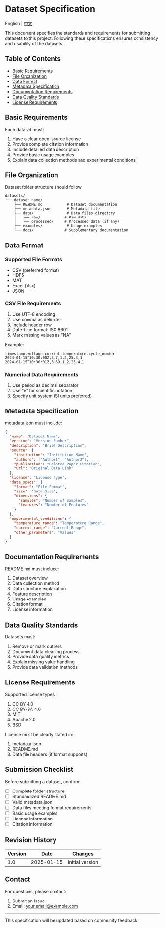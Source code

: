 # Dataset Specification

English | [中文](./dataset_spec.md)

This document specifies the standards and requirements for submitting datasets to this project. Following these specifications ensures consistency and usability of the datasets.

## Table of Contents

- [Basic Requirements](#basic-requirements)
- [File Organization](#file-organization)
- [Data Format](#data-format)
- [Metadata Specification](#metadata-specification)
- [Documentation Requirements](#documentation-requirements)
- [Data Quality Standards](#data-quality-standards)
- [License Requirements](#license-requirements)

## Basic Requirements

Each dataset must:

1. Have a clear open-source license
2. Provide complete citation information
3. Include detailed data description
4. Provide basic usage examples
5. Explain data collection methods and experimental conditions

## File Organization

Dataset folder structure should follow:

```
datasets/
└── dataset_name/
    ├── README.md           # Dataset documentation
    ├── metadata.json       # Metadata file
    ├── data/               # Data files directory
    │   ├── raw/           # Raw data
    │   └── processed/     # Processed data (if any)
    ├── examples/           # Usage examples
    └── docs/              # Supplementary documentation
```

## Data Format

### Supported File Formats

- CSV (preferred format)
- HDF5
- MAT
- Excel (xlsx)
- JSON

### CSV File Requirements

1. Use UTF-8 encoding
2. Use comma as delimiter
3. Include header row
4. Date-time format: ISO 8601
5. Mark missing values as "NA"

Example:
```csv
timestamp,voltage,current,temperature,cycle_number
2024-01-15T10:30:00Z,3.7,1.2,25.3,1
2024-01-15T10:30:01Z,3.69,1.2,25.4,1
```

### Numerical Data Requirements

1. Use period as decimal separator
2. Use "e" for scientific notation
3. Specify unit system (SI units preferred)

## Metadata Specification

metadata.json must include:

```json
{
  "name": "Dataset Name",
  "version": "Version Number",
  "description": "Brief Description",
  "source": {
    "institution": "Institution Name",
    "authors": ["Author1", "Author2"],
    "publication": "Related Paper Citation",
    "url": "Original Data Link"
  },
  "license": "License Type",
  "data_specs": {
    "format": "File Format",
    "size": "Data Size",
    "dimensions": {
      "samples": "Number of Samples",
      "features": "Number of Features"
    }
  },
  "experimental_conditions": {
    "temperature_range": "Temperature Range",
    "current_range": "Current Range",
    "other_parameters": "Values"
  }
}
```

## Documentation Requirements

README.md must include:

1. Dataset overview
2. Data collection method
3. Data structure explanation
4. Feature description
5. Usage examples
6. Citation format
7. License information

## Data Quality Standards

Datasets must:

1. Remove or mark outliers
2. Document data cleaning process
3. Provide data quality metrics
4. Explain missing value handling
5. Provide data validation methods

## License Requirements

Supported license types:

1. CC BY 4.0
2. CC BY-SA 4.0
3. MIT
4. Apache 2.0
5. BSD

License must be clearly stated in:

1. metadata.json
2. README.md
3. Data file headers (if format supports)

## Submission Checklist

Before submitting a dataset, confirm:

- [ ] Complete folder structure
- [ ] Standardized README.md
- [ ] Valid metadata.json
- [ ] Data files meeting format requirements
- [ ] Basic usage examples
- [ ] License information
- [ ] Citation information

## Revision History

| Version | Date | Changes |
|---------|------|---------|
| 1.0 | 2025-01-15 | Initial version |

## Contact

For questions, please contact:

1. Submit an Issue
2. Email: your.email@example.com

---

This specification will be updated based on community feedback.

